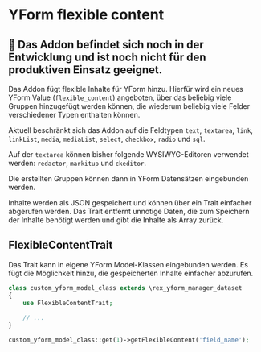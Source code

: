 # YForm flexible content

## :construction: Das Addon befindet sich noch in der Entwicklung und ist noch nicht für den produktiven Einsatz geeignet.

Das Addon fügt flexible Inhalte für YForm hinzu. 
Hierfür wird ein neues YForm Value (`flexible_content`) angeboten, über das beliebig viele Gruppen hinzugefügt werden können, die wiederum beliebig viele Felder verschiedener Typen enthalten können.

Aktuell beschränkt sich das Addon auf die Feldtypen `text`, `textarea`, `link`, `linkList`, `media`, `mediaList`, `select`, `checkbox`, `radio` und `sql`. 

Auf der `textarea` können bisher folgende WYSIWYG-Editoren verwendet werden: `redactor`, `markitup` und `ckeditor`.

Die erstellten Gruppen können dann in YForm Datensätzen eingebunden werden.

Inhalte werden als JSON gespeichert und können über ein Trait einfacher abgerufen werden.
Das Trait entfernt unnötige Daten, die zum Speichern der Inhalte benötigt werden und gibt die Inhalte als Array zurück.

## FlexibleContentTrait

Das Trait kann in eigene YForm Model-Klassen eingebunden werden. 
Es fügt die Möglichkeit hinzu, die gespeicherten Inhalte einfacher abzurufen.


```php
class custom_yform_model_class extends \rex_yform_manager_dataset
{
    use FlexibleContentTrait;
    
    // ...
}

custom_yform_model_class::get(1)->getFlexibleContent('field_name');
```